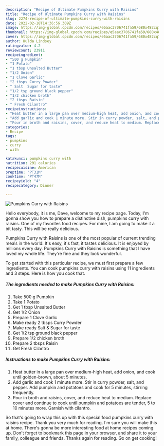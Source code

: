 ```yaml
---
description: "Recipe of Ultimate Pumpkins Curry with Raisins"
title: "Recipe of Ultimate Pumpkins Curry with Raisins"
slug: 2274-recipe-of-ultimate-pumpkins-curry-with-raisins
date: 2022-02-18T14:36:56.309Z
image: https://img-global.cpcdn.com/recipes/e5aac3706741fa59/680x482cq70/pumpkins-curry-with-raisins-recipe-main-photo.jpg
thumbnail: https://img-global.cpcdn.com/recipes/e5aac3706741fa59/680x482cq70/pumpkins-curry-with-raisins-recipe-main-photo.jpg
cover: https://img-global.cpcdn.com/recipes/e5aac3706741fa59/680x482cq70/pumpkins-curry-with-raisins-recipe-main-photo.jpg
author: Hulda Lindsey
ratingvalue: 4.2
reviewcount: 23911
recipeingredient:
- "500 g Pumpkin"
- "1 Potato"
- "1 tbsp Unsalted Butter"
- "1/2 Onion"
- "1 Clove Garlic"
- "2 tbsps Curry Powder"
- " Salt  Sugar for taste"
- "1/2 tsp ground black pepper"
- "1/2 chicken broth"
- "2 tbsps Raisin"
- " Fresh Cilantro"
recipeinstructions:
- "Heat butter in a large pan over medium-high heat, add onion, and cook until golden-brown, about 5 minutes."
- "Add garlic and cook 1 minute more. Stir in curry powder, salt, and pepper. Add pumpkin and potatoes and cook for 5 minutes, stirring frequently."
- "Pour in broth and raisins, cover, and reduce heat to medium. Replace cover and continue to cook until pumpkin and potatoes are tender, 5 to 10 minutes more. Garnish with cilantro."
categories:
- Recipe
tags:
- pumpkins
- curry
- with

katakunci: pumpkins curry with 
nutrition: 291 calories
recipecuisine: American
preptime: "PT31M"
cooktime: "PT47M"
recipeyield: "4"
recipecategory: Dinner

---
```



![Pumpkins Curry with Raisins](https://img-global.cpcdn.com/recipes/e5aac3706741fa59/680x482cq70/pumpkins-curry-with-raisins-recipe-main-photo.jpg)

Hello everybody, it is me, Dave, welcome to my recipe page. Today, I'm gonna show you how to prepare a distinctive dish, pumpkins curry with raisins. One of my favorites food recipes. For mine, I am going to make it a bit tasty. This will be really delicious.

Pumpkins Curry with Raisins is one of the most popular of current trending meals in the world. It's easy, it's fast, it tastes delicious. It is enjoyed by millions every day. Pumpkins Curry with Raisins is something that I have loved my whole life. They're fine and they look wonderful.




To get started with this particular recipe, we must first prepare a few ingredients. You can cook pumpkins curry with raisins using 11 ingredients and 3 steps. Here is how you cook that.

<!--inarticleads1-->

##### The ingredients needed to make Pumpkins Curry with Raisins:

1. Take 500 g Pumpkin
1. Take 1 Potato
1. Get 1 tbsp Unsalted Butter
1. Get 1/2 Onion
1. Prepare 1 Clove Garlic
1. Make ready 2 tbsps Curry Powder
1. Make ready  Salt &amp; Sugar for taste
1. Get 1/2 tsp ground black pepper
1. Prepare 1/2 chicken broth
1. Prepare 2 tbsps Raisin
1. Get  Fresh Cilantro




<!--inarticleads2-->

##### Instructions to make Pumpkins Curry with Raisins:

1. Heat butter in a large pan over medium-high heat, add onion, and cook until golden-brown, about 5 minutes.
1. Add garlic and cook 1 minute more. Stir in curry powder, salt, and pepper. Add pumpkin and potatoes and cook for 5 minutes, stirring frequently.
1. Pour in broth and raisins, cover, and reduce heat to medium. Replace cover and continue to cook until pumpkin and potatoes are tender, 5 to 10 minutes more. Garnish with cilantro.




So that's going to wrap this up with this special food pumpkins curry with raisins recipe. Thank you very much for reading. I'm sure you will make this at home. There's gonna be more interesting food at home recipes coming up. Don't forget to bookmark this page in your browser, and share it to your family, colleague and friends. Thanks again for reading. Go on get cooking!
